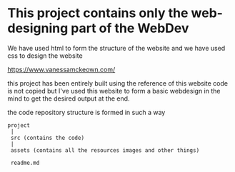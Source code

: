 
# This project contains only the web-designing part of the WebDev
	  

We have used html to form the structure of the website and we have used 
css to design the website 

https://www.vanessamckeown.com/
	 
this project has been entirely built using the reference of this website 
code is not copied but I've used this website to form a basic webdesign in the mind to get the desired output at the end.


the code repository structure is formed in such a way 

	project 
	 |
	 src (contains the code)
	 | 
	 assets (contains all the resources images and other things) 
	 
	 readme.md









